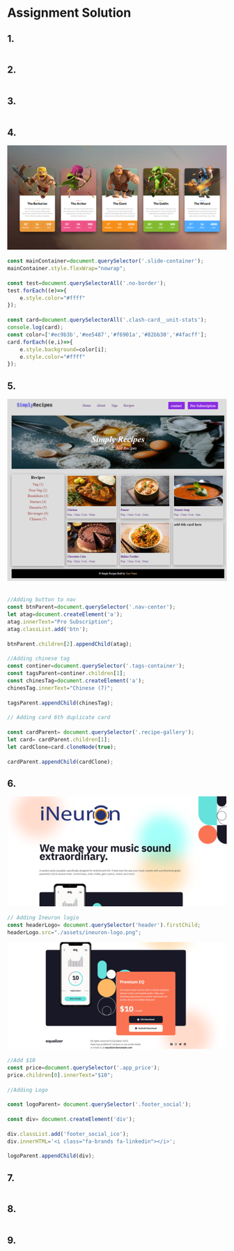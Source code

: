 # Assignment Solution

## 1. 
```javascript

```
## 2.
```javascript

``` 
## 3. 
```javascript

```
## 4. 
![](./04_DOM%20Project/04_DOM%20Project/Output/DOM%20P1%20SS.png)
```javascript
const mainContainer=document.querySelector('.slide-container');
mainContainer.style.flexWrap="nowrap";

const test=document.querySelectorAll('.no-border');
test.forEach((e)=>{
    e.style.color="#ffff"
});

const card=document.querySelectorAll('.clash-card__unit-stats');
console.log(card);
const color=['#ec9b3b','#ee5487','#f6901a','#82bb30','#4facff'];
card.forEach((e,i)=>{
    e.style.background=color[i];
    e.style.color="#ffff"
});
```
## 5. 
![](./05_DOM%20Project/05_DOM%20Project/Output/DOM%20P2%20SS.png)

```javascript

//Adding button to nav
const btnParent=document.querySelector('.nav-center');
let atag=document.createElement('a');
atag.innerText="Pro Subscription";
atag.classList.add('btn');

btnParent.children[2].appendChild(atag);

//Adding chinese tag
const continer=document.querySelector('.tags-container');
const tagsParent=continer.children[1];
const chinesTag=document.createElement('a');
chinesTag.innerText="Chinese (7)";

tagsParent.appendChild(chinesTag);

// Adding card 6th duplicate card

const cardParent= document.querySelector('.recipe-gallery');
let card= cardParent.children[1];
let cardClone=card.cloneNode(true);

cardParent.appendChild(cardClone);

```
## 6. 
![](./06_DOM%20Project/06_DOM%20Project/Output/DOM%20P3%20SS-1.png)


```javascript
// Adding Ineuron logio
const headerLogo= document.querySelector('header').firstChild;
headerLogo.src="./assets/ineuron-logo.png";
```
![](./06_DOM%20Project/06_DOM%20Project/Output/DOM%20P3%20SS-2.png)

```javascript
//Add $10
const price=document.querySelector('.app_price');
price.children[0].innerText="$10";

//Adding Logo

const logoParent= document.querySelector('.footer_social');

const div= document.createElement('div');

div.classList.add('footer_social_ico');
div.innerHTML='<i class="fa-brands fa-linkedin"></i>';

logoParent.appendChild(div);

```
## 7. 
```javascript

```
## 8. 
```javascript

```
## 9. 
```javascript

```